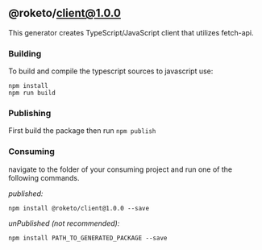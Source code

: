 ## @roketo/client@1.0.0

This generator creates TypeScript/JavaScript client that utilizes fetch-api.

### Building

To build and compile the typescript sources to javascript use:
```
npm install
npm run build
```

### Publishing

First build the package then run ```npm publish```

### Consuming

navigate to the folder of your consuming project and run one of the following commands.

_published:_

```
npm install @roketo/client@1.0.0 --save
```

_unPublished (not recommended):_

```
npm install PATH_TO_GENERATED_PACKAGE --save
